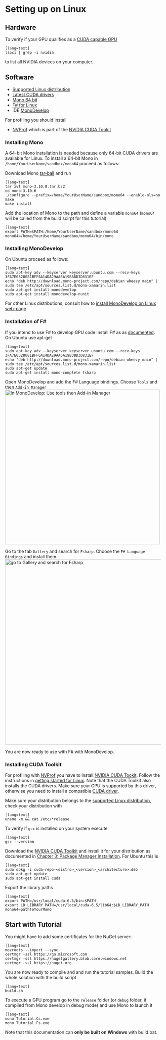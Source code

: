 # Setting up on Linux

## Hardware 

To verify if your GPU qualifies as a [CUDA capable GPU](https://developer.nvidia.com/cuda-gpus) 
    
    [lang=text]
    lspci | grep -i nvidia

to list all NVIDIA devices on your computer.

## Software

  - [Supported Linux distribution](http://docs.nvidia.com/cuda/cuda-getting-started-guide-for-linux)
  - [Latest CUDA drivers](https://developer.nvidia.com/cuda-downloads)
  - [Mono 64 bit](http://www.mono-project.com)
  - [F# for Linux](http://fsharp.org/use/linux)
  - IDE [MonoDevelop](http://www.monodevelop.com)  

For profiling you should install

  - [NVProf](http://docs.nvidia.com/cuda/profiler-users-guide/) which is part of the [NVIDIA CUDA Tookit](https://developer.nvidia.com/cuda-toolkit)

### Installing Mono

A 64-bit Mono installation is needed because only 64-bit CUDA drivers are available for Linux.
To install a 64-bit Mono in `/home/YourUserName/sandbox/mono64` proceed as follows:

Download Mono [tar-ball](http://download.mono-project.com/sources/mono/) and run 

    [lang=text]
    tar xvf mono-3.10.0.tar.bz2
    cd mono-3.10.0
    ./configure --prefix=/home/YourUserName/sandbox/mono64 --enable-nls=no
    make
    make install

Add the location of Mono to the path and define a variable `mono64` (`mono64` will be called from the build scirpt for this tutorial)

    [lang=text]
    export PATH=$PATH:/home/YourUserName/sandbox/mono64
    mono64=/home/YourUserName/sandbox/mono64/bin/mono

### Installing MonoDevelop  

On Ubuntu proceed as follows:

    [lang=text]
    sudo apt-key adv --keyserver keyserver.ubuntu.com --recv-keys 3FA7E0328081BFF6A14DA29AA6A19B38D3D831EF
    echo "deb http://download.mono-project.com/repo/debian wheezy main" | sudo tee /etc/apt/sources.list.d/mono-xamarin.list
    sudo apt-get install monodevelop
    sudo apt-get install monodevelop-nunit
    
For other Linux distributions, consult how to [install MonoDevelop on Linux web-page](http://www.monodevelop.com/download/linux/#debian-ubuntu-and-derivatives). 

### Installation of F#

If you intend to use F# to develop GPU code install F# as as [documented](http://fsharp.org/use/linux). On Ubuntu use apt-get 

    [lang=text]
    sudo apt-key adv --keyserver keyserver.ubuntu.com --recv-keys 3FA7E0328081BFF6A14DA29AA6A19B38D3D831EF
    echo "deb http://download.mono-project.com/repo/debian wheezy main" | sudo tee /etc/apt/sources.list.d/mono-xamarin.list
    sudo apt-get update
    sudo apt-get install mono-complete fsharp

Open MonoDevelop and add the F# Language bindings. Choose `Tools` and then `Add-in Manager`
<img src="../content/images/Linux/chooseTools.png" width="500" alt="In MonoDevelop: Use tools then Add-in Manager">

Go to the tab `Gallery` and search for `Fsharp`. Choose the `F# Language Bindings` and install them.
<img src="../content/images/Linux/installcut.png" width="600" alt="go to Gallery and search for Fsharp">

You are now ready to use with F# with MonoDevelop.

### Installing CUDA Toolkit  

For profiling with [NVProf](http://docs.nvidia.com/cuda/profiler-users-guide/) you have to install [NVIDIA CUDA Tookit](https://developer.nvidia.com/cuda-toolkit). Follow the instructions in [getting started for Linux](http://docs.nvidia.com/cuda/cuda-getting-started-guide-for-linux). Note that the CUDA Toolkit also installs the CUDA drivers. Make sure your GPU is supported by this driver, otherwise you need to install a compatible [CUDA driver](http://www.nvidia.com/Download/index.aspx?lang=en-us). 

Make sure your distribution belongs to the [supported Linux distribution](http://docs.nvidia.com/cuda/cuda-getting-started-guide-for-linux), check your distribution with

    [lang=text]
    uname -m && cat /etc/*release

To verify if `gcc` is installed on your system execute

    [lang=text]
    gcc --version

Download the [NVIDIA CUDA Toolkit](https://developer.nvidia.com/cuda-downloads) and install it for your distribution as documented in [Chapter 3: Package Manager Installation](http://docs.nvidia.com/cuda/cuda-getting-started-guide-for-linux). For Ubuntu this is

    [lang=text]
    sudo dpkg -i cuda-repo-<distro>_<version>_<architecture>.deb
    sudo apt-get update
    sudo apt-get install cuda

Export the library paths 

    [lang=text]
    export PATH=/usr/local/cuda-6.5/bin:$PATH
    export LD_LIBRARY_PATH=/usr/local/cuda-6.5/lib64:$LD_LIBRARY_PATH
    mono64=pathToYourMono

## Start with Tutorial

You might have to add some certificates for the NuGet server:

    [lang=text]
    mozroots --import --sync
    certmgr -ssl https://go.microsoft.com
    certmgr -ssl https://nugetgallery.blob.core.windows.net
    certmgr -ssl https://nuget.org

You are now ready to compile and and run the tutorial samples. Build the whole solution with the build script

    [lang=text]
    build.sh

To execute a GPU program go to the `release` folder (or `debug` folder, if compiled from Mono develop in debug mode) and use Mono to launch it

    [lang=text]
    mono Tutorial.Cs.exe
    mono Tutorial.Fs.exe

Note that this documentation can **only be built on Windows** with build.bat.